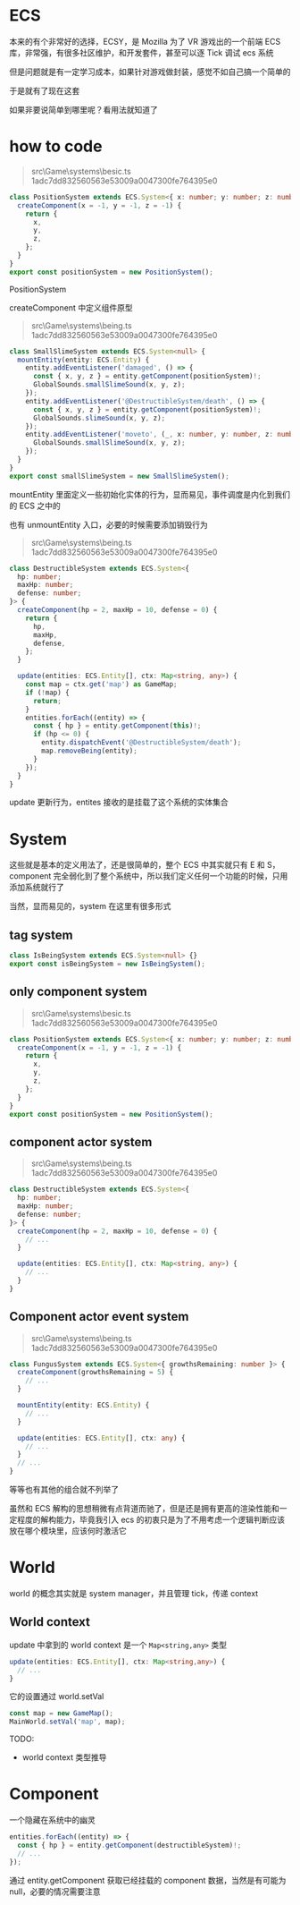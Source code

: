 # ECS

本来的有个非常好的选择，ECSY，是 Mozilla 为了 VR 游戏出的一个前端 ECS 库，非常强，有很多社区维护，和开发套件，甚至可以逐 Tick 调试 ecs 系统

但是问题就是有一定学习成本，如果针对游戏做封装，感觉不如自己搞一个简单的

于是就有了现在这套

如果非要说简单到哪里呢？看用法就知道了

# how to code

> src\Game\systems\besic.ts 1adc7dd832560563e53009a0047300fe764395e0

```ts
class PositionSystem extends ECS.System<{ x: number; y: number; z: number }> {
  createComponent(x = -1, y = -1, z = -1) {
    return {
      x,
      y,
      z,
    };
  }
}
export const positionSystem = new PositionSystem();
```

PositionSystem

createComponent 中定义组件原型

> src\Game\systems\being.ts 1adc7dd832560563e53009a0047300fe764395e0

```ts
class SmallSlimeSystem extends ECS.System<null> {
  mountEntity(entity: ECS.Entity) {
    entity.addEventListener('damaged', () => {
      const { x, y, z } = entity.getComponent(positionSystem)!;
      GlobalSounds.smallSlimeSound(x, y, z);
    });
    entity.addEventListener('@DestructibleSystem/death', () => {
      const { x, y, z } = entity.getComponent(positionSystem)!;
      GlobalSounds.slimeSound(x, y, z);
    });
    entity.addEventListener('moveto', (_, x: number, y: number, z: number) => {
      GlobalSounds.smallSlimeSound(x, y, z);
    });
  }
}
export const smallSlimeSystem = new SmallSlimeSystem();
```

mountEntity 里面定义一些初始化实体的行为，显而易见，事件调度是内化到我们的 ECS 之中的

也有 unmountEntity 入口，必要的时候需要添加销毁行为

> src\Game\systems\being.ts 1adc7dd832560563e53009a0047300fe764395e0

```ts
class DestructibleSystem extends ECS.System<{
  hp: number;
  maxHp: number;
  defense: number;
}> {
  createComponent(hp = 2, maxHp = 10, defense = 0) {
    return {
      hp,
      maxHp,
      defense,
    };
  }

  update(entities: ECS.Entity[], ctx: Map<string, any>) {
    const map = ctx.get('map') as GameMap;
    if (!map) {
      return;
    }
    entities.forEach((entity) => {
      const { hp } = entity.getComponent(this)!;
      if (hp <= 0) {
        entity.dispatchEvent('@DestructibleSystem/death');
        map.removeBeing(entity);
      }
    });
  }
}
```

update 更新行为，entites 接收的是挂载了这个系统的实体集合

# System

这些就是基本的定义用法了，还是很简单的，整个 ECS 中其实就只有 E 和 S，component 完全弱化到了整个系统中，所以我们定义任何一个功能的时候，只用添加系统就行了

当然，显而易见的，system 在这里有很多形式

## tag system

```ts
class IsBeingSystem extends ECS.System<null> {}
export const isBeingSystem = new IsBeingSystem();
```

## only component system

> src\Game\systems\besic.ts 1adc7dd832560563e53009a0047300fe764395e0

```ts
class PositionSystem extends ECS.System<{ x: number; y: number; z: number }> {
  createComponent(x = -1, y = -1, z = -1) {
    return {
      x,
      y,
      z,
    };
  }
}
export const positionSystem = new PositionSystem();
```

## component actor system

> src\Game\systems\being.ts 1adc7dd832560563e53009a0047300fe764395e0

```ts
class DestructibleSystem extends ECS.System<{
  hp: number;
  maxHp: number;
  defense: number;
}> {
  createComponent(hp = 2, maxHp = 10, defense = 0) {
    // ...
  }

  update(entities: ECS.Entity[], ctx: Map<string, any>) {
    // ...
  }
}
```

## Component actor event system

> src\Game\systems\being.ts 1adc7dd832560563e53009a0047300fe764395e0

```ts
class FungusSystem extends ECS.System<{ growthsRemaining: number }> {
  createComponent(growthsRemaining = 5) {
    // ...
  }

  mountEntity(entity: ECS.Entity) {
    // ...
  }

  update(entities: ECS.Entity[], ctx: any) {
    // ...
  }
  // ...
}
```

等等也有其他的组合就不列举了

虽然和 ECS 解构的思想稍微有点背道而驰了，但是还是拥有更高的渲染性能和一定程度的解构能力，毕竟我引入 ecs 的初衷只是为了不用考虑一个逻辑判断应该放在哪个模块里，应该何时激活它

# World

world 的概念其实就是 system manager，并且管理 tick，传递 context

## World context

update 中拿到的 world context 是一个 `Map<string,any>` 类型

```ts
update(entities: ECS.Entity[], ctx: Map<string,any>) {
  // ...
}
```

它的设置通过 world.setVal

```ts
const map = new GameMap();
MainWorld.setVal('map', map);
```

TODO:

- world context 类型推导

# Component

一个隐藏在系统中的幽灵

```ts
entities.forEach((entity) => {
  const { hp } = entity.getComponent(destructibleSystem)!;
  // ...
});
```

通过 entity.getComponent 获取已经挂载的 component 数据，当然是有可能为 null，必要的情况需要注意

